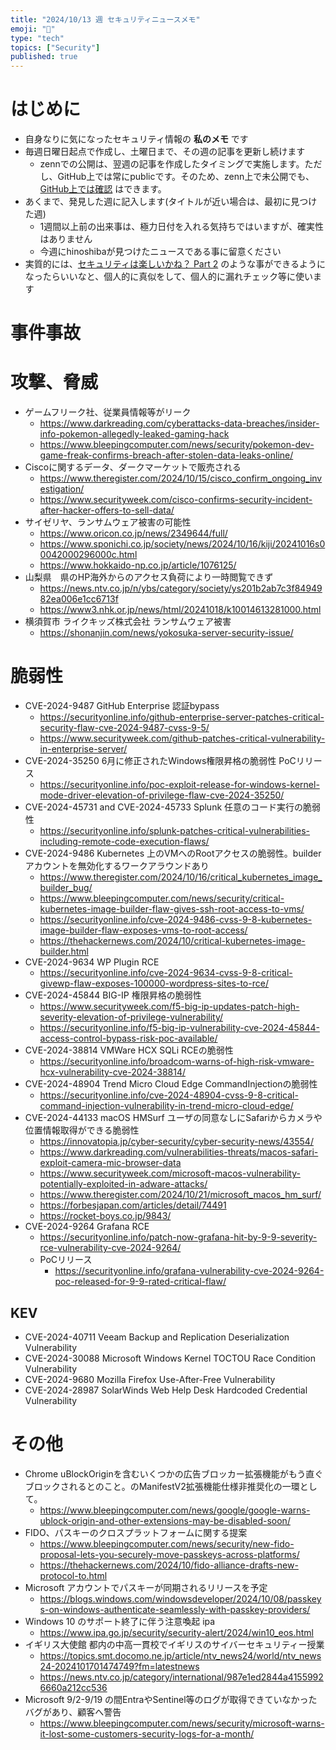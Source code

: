 ```yaml
---
title: "2024/10/13 週 セキュリティニュースメモ"
emoji: "🔖"
type: "tech"
topics: ["Security"]
published: true
---
```


# はじめに
* 自身なりに気になったセキュリティ情報の **私のメモ** です
* 毎週日曜日起点で作成し、土曜日まで、その週の記事を更新し続けます
    * zennでの公開は、翌週の記事を作成したタイミングで実施します。ただし、GitHub上では常にpublicです。そのため、zenn上で未公開でも、[GitHub上では確認](https://github.com/hinoshiba/zenn.dev/tree/main/articles) はできます。
* あくまで、発見した週に記入します(タイトルが近い場合は、最初に見つけた週)
    * 1週間以上前の出来事は、極力日付を入れる気持ちではいますが、確実性はありません
    * 今週にhinoshibaが見つけたニュースである事に留意ください
* 実質的には、[セキュリティは楽しいかね？ Part 2](https://negi.hatenablog.com/) のような事ができるようになったらいいなと、個人的に真似をして、個人的に漏れチェック等に使います

# 事件事故

# 攻撃、脅威

* ゲームフリーク社、従業員情報等がリーク
    * https://www.darkreading.com/cyberattacks-data-breaches/insider-info-pokemon-allegedly-leaked-gaming-hack
    * https://www.bleepingcomputer.com/news/security/pokemon-dev-game-freak-confirms-breach-after-stolen-data-leaks-online/
* Ciscoに関するデータ、ダークマーケットで販売される
    * https://www.theregister.com/2024/10/15/cisco_confirm_ongoing_investigation/
    * https://www.securityweek.com/cisco-confirms-security-incident-after-hacker-offers-to-sell-data/
* サイゼリヤ、ランサムウェア被害の可能性
    * https://www.oricon.co.jp/news/2349644/full/
    * https://www.sponichi.co.jp/society/news/2024/10/16/kiji/20241016s00042000296000c.html
    * https://www.hokkaido-np.co.jp/article/1076125/
* 山梨県　県のHP海外からのアクセス負荷により一時閲覧できず
    * https://news.ntv.co.jp/n/ybs/category/society/ys201b2ab7c3f8494982ea006e1cc6713f
    * https://www3.nhk.or.jp/news/html/20241018/k10014613281000.html
* 横須賀市 ライクキッズ株式会社 ランサムウェア被害
    * https://shonanjin.com/news/yokosuka-server-security-issue/
# 脆弱性

* CVE-2024-9487 GitHub Enterprise 認証bypass
    * https://securityonline.info/github-enterprise-server-patches-critical-security-flaw-cve-2024-9487-cvss-9-5/
    * https://www.securityweek.com/github-patches-critical-vulnerability-in-enterprise-server/
* CVE-2024-35250 6月に修正されたWindows権限昇格の脆弱性 PoCリリース
    * https://securityonline.info/poc-exploit-release-for-windows-kernel-mode-driver-elevation-of-privilege-flaw-cve-2024-35250/
* CVE-2024-45731 and CVE-2024-45733 Splunk 任意のコード実行の脆弱性
    * https://securityonline.info/splunk-patches-critical-vulnerabilities-including-remote-code-execution-flaws/
* CVE-2024-9486 Kubernetes 上のVMへのRootアクセスの脆弱性。builderアカウントを無効化するワークアラウンドあり
    * https://www.theregister.com/2024/10/16/critical_kubernetes_image_builder_bug/
    * https://www.bleepingcomputer.com/news/security/critical-kubernetes-image-builder-flaw-gives-ssh-root-access-to-vms/
    * https://securityonline.info/cve-2024-9486-cvss-9-8-kubernetes-image-builder-flaw-exposes-vms-to-root-access/
    * https://thehackernews.com/2024/10/critical-kubernetes-image-builder.html
* CVE-2024-9634 WP Plugin RCE
    * https://securityonline.info/cve-2024-9634-cvss-9-8-critical-givewp-flaw-exposes-100000-wordpress-sites-to-rce/
* CVE-2024-45844 BIG-IP 権限昇格の脆弱性
    * https://www.securityweek.com/f5-big-ip-updates-patch-high-severity-elevation-of-privilege-vulnerability/
    * https://securityonline.info/f5-big-ip-vulnerability-cve-2024-45844-access-control-bypass-risk-poc-available/
* CVE-2024-38814 VMWare HCX SQLi RCEの脆弱性
    * https://securityonline.info/broadcom-warns-of-high-risk-vmware-hcx-vulnerability-cve-2024-38814/
* CVE-2024-48904 Trend Micro Cloud Edge CommandInjectionの脆弱性
    * https://securityonline.info/cve-2024-48904-cvss-9-8-critical-command-injection-vulnerability-in-trend-micro-cloud-edge/
* CVE-2024-44133 macOS HMSurf ユーザの同意なしにSafariからカメラや位置情報取得ができる脆弱性
    * https://innovatopia.jp/cyber-security/cyber-security-news/43554/
    * https://www.darkreading.com/vulnerabilities-threats/macos-safari-exploit-camera-mic-browser-data
    * https://www.securityweek.com/microsoft-macos-vulnerability-potentially-exploited-in-adware-attacks/
    * https://www.theregister.com/2024/10/21/microsoft_macos_hm_surf/
    * https://forbesjapan.com/articles/detail/74491
    * https://rocket-boys.co.jp/9843/
* CVE-2024-9264 Grafana RCE
    * https://securityonline.info/patch-now-grafana-hit-by-9-9-severity-rce-vulnerability-cve-2024-9264/
    * PoCリリース
        * https://securityonline.info/grafana-vulnerability-cve-2024-9264-poc-released-for-9-9-rated-critical-flaw/

## KEV
* CVE-2024-40711 Veeam Backup and Replication Deserialization Vulnerability
* CVE-2024-30088 Microsoft Windows Kernel TOCTOU Race Condition Vulnerability
* CVE-2024-9680 Mozilla Firefox Use-After-Free Vulnerability
* CVE-2024-28987 SolarWinds Web Help Desk Hardcoded Credential Vulnerability

# その他

* Chrome uBlockOriginを含むいくつかの広告ブロッカー拡張機能がもう直ぐブロックされるとのこと。のManifestV2拡張機能仕様非推奨化の一環として。
    * https://www.bleepingcomputer.com/news/google/google-warns-ublock-origin-and-other-extensions-may-be-disabled-soon/
* FIDO、パスキーのクロスプラットフォームに関する提案
    * https://www.bleepingcomputer.com/news/security/new-fido-proposal-lets-you-securely-move-passkeys-across-platforms/
    * https://thehackernews.com/2024/10/fido-alliance-drafts-new-protocol-to.html
* Microsoft アカウントでパスキーが同期されるリリースを予定
    * https://blogs.windows.com/windowsdeveloper/2024/10/08/passkeys-on-windows-authenticate-seamlessly-with-passkey-providers/
* Windows 10 のサポート終了に伴う注意喚起 ipa
    * https://www.ipa.go.jp/security/security-alert/2024/win10_eos.html
* イギリス大使館 都内の中高一貫校でイギリスのサイバーセキュリティー授業　
    * https://topics.smt.docomo.ne.jp/article/ntv_news24/world/ntv_news24-2024101701474749?fm=latestnews
    * https://news.ntv.co.jp/category/international/987e1ed2844a41559926660a212cc536
* Microsoft 9/2-9/19 の間EntraやSentinel等のログが取得できていなかったバグがあり、顧客へ警告
    * https://www.bleepingcomputer.com/news/security/microsoft-warns-it-lost-some-customers-security-logs-for-a-month/
